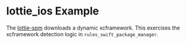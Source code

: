 # lottie_ios Example

The [lottie-spm](https://github.com/airbnb/lottie-spm) downloads a dynamic xcframework. This
exercises the xcframework detection logic in `rules_swift_package_manager`.
